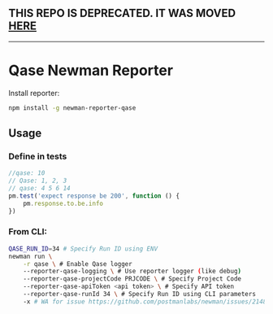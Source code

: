 ## THIS REPO IS DEPRECATED. IT WAS MOVED [HERE](https://github.com/qase-tms/qase-javascript/tree/master/qase-newman)

---

# Qase Newman Reporter

Install reporter:
```bash
npm install -g newman-reporter-qase
```

## Usage

### Define in tests
```js
//qase: 10
// Qase: 1, 2, 3
// qase: 4 5 6 14
pm.test('expect response be 200', function () {
    pm.response.to.be.info
})
```

### From CLI:
```bash
QASE_RUN_ID=34 # Specify Run ID using ENV
newman run \
    -r qase \ # Enable Qase logger
    --reporter-qase-logging \ # Use reporter logger (like debug)
    --reporter-qase-projectCode PRJCODE \ # Specify Project Code
    --reporter-qase-apiToken <api token> \ # Specify API token
    --reporter-qase-runId 34 \ # Specify Run ID using CLI parameters
    -x # WA for issue https://github.com/postmanlabs/newman/issues/2148#issuecomment-665229759
```
